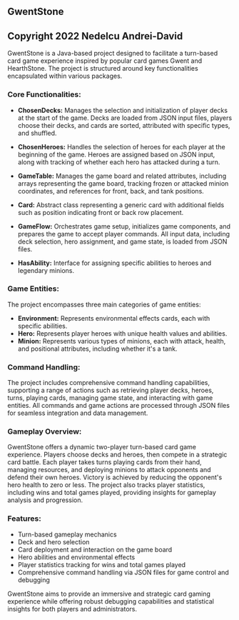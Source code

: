 ## GwentStone
## Copyright 2022 Nedelcu Andrei-David

GwentStone is a Java-based project designed to facilitate a turn-based card game experience inspired by popular card games Gwent and HearthStone. The project is structured around key functionalities encapsulated within various packages.

### Core Functionalities:

- **ChosenDecks:** Manages the selection and initialization of player decks at the start of the game. Decks are loaded from JSON input files, players choose their decks, and cards are sorted, attributed with specific types, and shuffled.

- **ChosenHeroes:** Handles the selection of heroes for each player at the beginning of the game. Heroes are assigned based on JSON input, along with tracking of whether each hero has attacked during a turn.

- **GameTable:** Manages the game board and related attributes, including arrays representing the game board, tracking frozen or attacked minion coordinates, and references for front, back, and tank positions.

- **Card:** Abstract class representing a generic card with additional fields such as position indicating front or back row placement.

- **GameFlow:** Orchestrates game setup, initializes game components, and prepares the game to accept player commands. All input data, including deck selection, hero assignment, and game state, is loaded from JSON files.

- **HasAbility:** Interface for assigning specific abilities to heroes and legendary minions.

### Game Entities:

The project encompasses three main categories of game entities:

- **Environment:** Represents environmental effects cards, each with specific abilities.
- **Hero:** Represents player heroes with unique health values and abilities.
- **Minion:** Represents various types of minions, each with attack, health, and positional attributes, including whether it's a tank.

### Command Handling:

The project includes comprehensive command handling capabilities, supporting a range of actions such as retrieving player decks, heroes, turns, playing cards, managing game state, and interacting with game entities. All commands and game actions are processed through JSON files for seamless integration and data management.

### Gameplay Overview:

GwentStone offers a dynamic two-player turn-based card game experience. Players choose decks and heroes, then compete in a strategic card battle. Each player takes turns playing cards from their hand, managing resources, and deploying minions to attack opponents and defend their own heroes. Victory is achieved by reducing the opponent's hero health to zero or less. The project also tracks player statistics, including wins and total games played, providing insights for gameplay analysis and progression.

### Features:

- Turn-based gameplay mechanics
- Deck and hero selection
- Card deployment and interaction on the game board
- Hero abilities and environmental effects
- Player statistics tracking for wins and total games played
- Comprehensive command handling via JSON files for game control and debugging

GwentStone aims to provide an immersive and strategic card gaming experience while offering robust debugging capabilities and statistical insights for both players and administrators.
